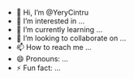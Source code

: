 - 👋 Hi, I’m @YeryCintru
- 👀 I’m interested in ...
- 🌱 I’m currently learning ...
- 💞️ I’m looking to collaborate on ...
- 📫 How to reach me ...
- 😄 Pronouns: ...
- ⚡ Fun fact: ...

<!---
YeryCintru/YeryCintru is a ✨ special ✨ repository because its `README.md` (this file) appears on your GitHub profile.
You can click the Preview link to take a look at your changes.
--->
